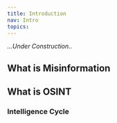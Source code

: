 ```yaml
---
title: Introduction
nav: Intro
topics: 
---
```


*...Under Construction..*

## What is Misinformation

## What is OSINT

### Intelligence Cycle
